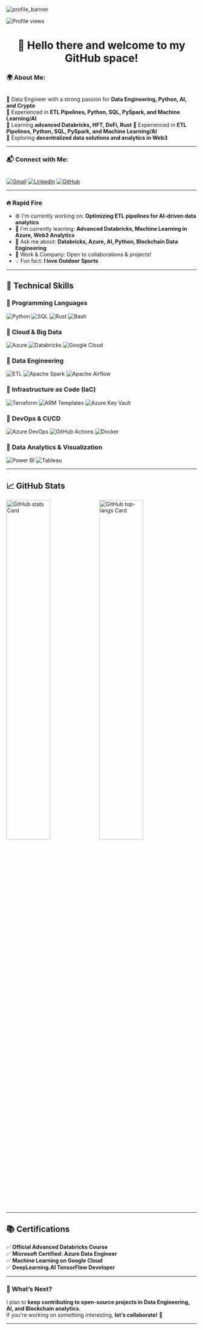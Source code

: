 ![profile_banner](https://your-image-link-here.com/banner.png)

![Profile views](https://komarev.com/ghpvc/?username=Uh-X3L&label=Profile%20views&color=0e75b6&style=flat)

<div id="toc">
  <ul align="center" style="list-style: none">
    <summary>
      <h1>👋 Hello there and welcome to my GitHub space!</h1>
    </summary>
  </ul>
</div>

**<h3 align="left">🌍 About Me:</h3>**  
🔹 Data Engineer with a strong passion for **Data Engineering, Python, AI, and Crypto**  
🔹 Experienced in **ETL Pipelines, Python, SQL, PySpark, and Machine Learning/AI**  
🔹 Learning **advanced Databricks, HFT, DeFi, Rust**
🔹 Experienced in **ETL Pipelines, Python, SQL, PySpark, and Machine Learning/AI**  
🔹 Exploring **decentralized data solutions and analytics in Web3**

---

**<h3 align="left">📬 Connect with Me:</h3>**  
[![Gmail](https://img.shields.io/badge/Gmail-D14836?style=for-the-badge&logo=gmail&logoColor=white)](mailto:your-email@gmail.com)
[![LinkedIn](https://img.shields.io/badge/LinkedIn-0077B5?style=for-the-badge&logo=linkedin&logoColor=white)](https://linkedin.com/in/your-profile)
[![GitHub](https://img.shields.io/badge/GitHub-100000?style=for-the-badge&logo=github&logoColor=white)](https://github.com/uh-x3l)

---

**<h3 align="left">🔥 Rapid Fire</h3>**  

- ⚙️ I'm currently working on: **Optimizing ETL pipelines for AI-driven data analytics**  
- 🌱 I'm currently learning: **Advanced Databricks, Machine Learning in Azure, Web3 Analytics**  
- 💬 Ask me about: **Databricks, Azure, AI, Python, Blockchain Data Engineering**  
- 💼 Work & Company: Open to collaborations & projects!  
- 💡 Fun fact: **I love Outdoor Sports**  

---


## **💯 Technical Skills**  

### 📌 **Programming Languages**
![Python](https://img.shields.io/badge/Python-306998?style=for-the-badge&logo=python&logoColor=white)
![SQL](https://img.shields.io/badge/SQL-025E8C?style=for-the-badge&logo=postgresql&logoColor=white)
![Rust](https://img.shields.io/badge/Rust-000000?style=for-the-badge&logo=rust&logoColor=white)
![Bash](https://img.shields.io/badge/Shell-4EAA25?style=for-the-badge&logo=gnu-bash&logoColor=white)

### 📌 **Cloud & Big Data**
![Azure](https://img.shields.io/badge/Azure-0078D4?style=for-the-badge&logo=microsoft-azure&logoColor=white)
![Databricks](https://img.shields.io/badge/Databricks-FF3621?style=for-the-badge&logo=databricks&logoColor=white)
![Google Cloud](https://img.shields.io/badge/Google_Cloud-4285F4?style=for-the-badge&logo=google-cloud&logoColor=white)

### 📌 **Data Engineering**
![ETL](https://img.shields.io/badge/ETL-0E75B6?style=for-the-badge&logo=data&logoColor=white)
![Apache Spark](https://img.shields.io/badge/Spark-FFA500?style=for-the-badge&logo=apache-spark&logoColor=white)
![Apache Airflow](https://img.shields.io/badge/Airflow-017CEE?style=for-the-badge&logo=apache-airflow&logoColor=white)

### 📌 **Infrastructure as Code (IaC)**
![Terraform](https://img.shields.io/badge/Terraform-623CE4?style=for-the-badge&logo=terraform&logoColor=white)
![ARM Templates](https://img.shields.io/badge/ARM%20Templates-FF7F50?style=for-the-badge&logo=microsoft&logoColor=white)
![Azure Key Vault](https://img.shields.io/badge/Azure%20Key%20Vault-0078D4?style=for-the-badge&logo=microsoft-azure&logoColor=white)

### 📌 **DevOps & CI/CD**
![Azure DevOps](https://img.shields.io/badge/Azure%20DevOps-0078D4?style=for-the-badge&logo=azure-devops&logoColor=white)
![GitHub Actions](https://img.shields.io/badge/GitHub%20Actions-2088FF?style=for-the-badge&logo=github-actions&logoColor=white)
![Docker](https://img.shields.io/badge/Docker-2496ED?style=for-the-badge&logo=docker&logoColor=white)

### 📌 **Data Analytics & Visualization**
![Power BI](https://img.shields.io/badge/Power%20BI-F2C811?style=for-the-badge&logo=power-bi&logoColor=black)
![Tableau](https://img.shields.io/badge/Tableau-E97627?style=for-the-badge&logo=tableau&logoColor=white)

---

## **📈 GitHub Stats**
<p align="left">
  <img width="48%" src="https://github-readme-stats.vercel.app/api?username=Uh-X3L&theme=aura&hide_title=false&hide_rank=false&show_icons=true&include_all_commits=true&count_private=true&line_height=23" alt="GitHub stats Card" />
  <img width="48%" src="https://github-readme-stats.vercel.app/api/top-langs?username=Uh-X3L&theme=aura&hide_title=false&layout=compact&langs_count=10&hide_progress=false&card_width=400" alt="GitHub top-langs Card" />
</p>

---

## **📚 Certifications**
✅ **Official Advanced Databricks Course**  
✅ **Microsoft Certified: Azure Data Engineer**  
✅ **Machine Learning on Google Cloud**  
✅ **DeepLearning.AI TensorFlow Developer**  

---

### **🚀 What’s Next?**
I plan to **keep contributing to open-source projects in Data Engineering, AI, and Blockchain analytics**.  
If you're working on something interesting, **let’s collaborate!** 🤝  

---
